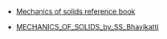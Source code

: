 * [Mechanics of solids reference book](https://learnermanipal-my.sharepoint.com/personal/aditya_singh34_learner_manipal_edu/_layouts/15/onedrive.aspx?id=%2Fpersonal%2Faditya%5Fsingh34%5Flearner%5Fmanipal%5Fedu%2FDocuments%2FBooks%2Fengineering%2Dmechanics%2Dstatics%2D7th%2Dedition%2Dj%2Dl%2Dmeriam%2Dl%2Dg%2Dkraige%2Epdf&parent=%2Fpersonal%2Faditya%5Fsingh34%5Flearner%5Fmanipal%5Fedu%2FDocuments%2FBooks&originalPath=aHR0cHM6Ly9sZWFybmVybWFuaXBhbC1teS5zaGFyZXBvaW50LmNvbS86YjovZy9wZXJzb25hbC9hZGl0eWFfc2luZ2gzNF9sZWFybmVyX21hbmlwYWxfZWR1L0VkbWtlNWtQYkN4R3VURXczM3NsRnBBQkF1Y0NjeGZzSGZ6MlBuQmlPcmhEalE%5FcnRpbWU9U0tjdnhOV1cyVWc)

 * [MECHANICS_OF_SOLIDS_by_SS_Bhavikatti](https://learnermanipal-my.sharepoint.com/:b:/g/personal/lance_barreto_learner_manipal_edu/Eb1GTzf5rNFLsMDUw6WYCe0BGGNOypRZLKgsEUcV_rS11w?e=XnYVO1)